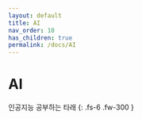 ```yaml
---
layout: default
title: AI
nav_order: 10
has_children: true
permalink: /docs/AI
---
```


# AI

인공지능 공부하는 타래
{: .fs-6 .fw-300 }
